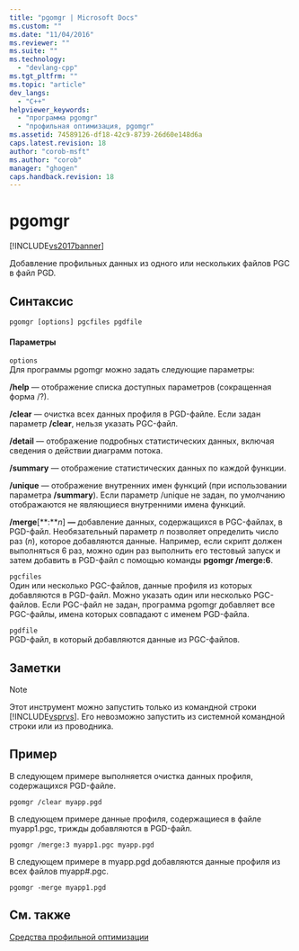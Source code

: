 ```yaml
---
title: "pgomgr | Microsoft Docs"
ms.custom: ""
ms.date: "11/04/2016"
ms.reviewer: ""
ms.suite: ""
ms.technology: 
  - "devlang-cpp"
ms.tgt_pltfrm: ""
ms.topic: "article"
dev_langs: 
  - "C++"
helpviewer_keywords: 
  - "программа pgomgr"
  - "профильная оптимизация, pgomgr"
ms.assetid: 74589126-df18-42c9-8739-26d60e148d6a
caps.latest.revision: 18
author: "corob-msft"
ms.author: "corob"
manager: "ghogen"
caps.handback.revision: 18
---
```

# pgomgr
[!INCLUDE[vs2017banner](../../assembler/inline/includes/vs2017banner.md)]

Добавление профильных данных из одного или нескольких файлов PGC в файл PGD.  
  
## Синтаксис  
  
```  
pgomgr [options] pgcfiles pgdfile  
```  
  
#### Параметры  
 `options`  
 Для программы pgomgr можно задать следующие параметры:  
  
 **\/help** — отображение списка доступных параметров \(сокращенная форма \/?\).  
  
 **\/clear** — очистка всех данных профиля в PGD\-файле.  Если задан параметр **\/clear**, нельзя указать PGC\-файл.  
  
 **\/detail** — отображение подробных статистических данных, включая сведения о действии диаграмм потока.  
  
 **\/summary** — отображение статистических данных по каждой функции.  
  
 **\/unique** — отображение внутренних имен функций \(при использовании параметра **\/summary**\).  Если параметр \/unique не задан, по умолчанию отображаются не являющиеся внутренними имена функций.  
  
 **\/merge**\[**:***n*\] **—** добавление данных, содержащихся в PGC\-файлах, в PGD\-файл.  Необязательный параметр *n* позволяет определить число раз \(*n*\), которое добавляются данные.  Например, если скрипт должен выполняться 6 раз, можно один раз выполнить его тестовый запуск и затем добавить в PGD\-файл с помощью команды **pgomgr \/merge:6**.  
  
 `pgcfiles`  
 Один или несколько PGC\-файлов, данные профиля из которых добавляются в PGD\-файл.  Можно указать один или несколько PGC\-файлов.  Если PGC\-файл не задан, программа pgomgr добавляет все PGC\-файлы, имена которых совпадают с именем PGD\-файла.  
  
 `pgdfile`  
 PGD\-файл, в который добавляются данные из PGC\-файлов.  
  
## Заметки  
  
> [!NOTE]
>  Этот инструмент можно запустить только из командной строки [!INCLUDE[vsprvs](../../assembler/masm/includes/vsprvs_md.md)].  Его невозможно запустить из системной командной строки или из проводника.  
  
## Пример  
 В следующем примере выполняется очистка данных профиля, содержащихся PGD\-файле.  
  
```  
pgomgr /clear myapp.pgd  
```  
  
 В следующем примере данные профиля, содержащиеся в файле myapp1.pgc, трижды добавляются в PGD\-файл.  
  
```  
pgomgr /merge:3 myapp1.pgc myapp.pgd  
```  
  
 В следующем примере в myapp.pgd добавляются данные профиля из всех файлов myapp\#.pgc.  
  
```  
pgomgr -merge myapp1.pgd  
```  
  
## См. также  
 [Средства профильной оптимизации](../../build/reference/tools-for-manual-profile-guided-optimization.md)